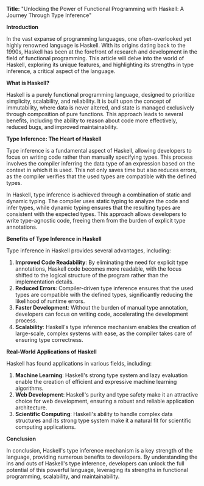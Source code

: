 **Title:** "Unlocking the Power of Functional Programming with Haskell: A Journey Through Type Inference"

**Introduction**

In the vast expanse of programming languages, one often-overlooked yet highly renowned language is Haskell. With its origins dating back to the 1990s, Haskell has been at the forefront of research and development in the field of functional programming. This article will delve into the world of Haskell, exploring its unique features, and highlighting its strengths in type inference, a critical aspect of the language.

**What is Haskell?**

Haskell is a purely functional programming language, designed to prioritize simplicity, scalability, and reliability. It is built upon the concept of immutability, where data is never altered, and state is managed exclusively through composition of pure functions. This approach leads to several benefits, including the ability to reason about code more effectively, reduced bugs, and improved maintainability.

**Type Inference: The Heart of Haskell**

Type inference is a fundamental aspect of Haskell, allowing developers to focus on writing code rather than manually specifying types. This process involves the compiler inferring the data type of an expression based on the context in which it is used. This not only saves time but also reduces errors, as the compiler verifies that the used types are compatible with the defined types.

In Haskell, type inference is achieved through a combination of static and dynamic typing. The compiler uses static typing to analyze the code and infer types, while dynamic typing ensures that the resulting types are consistent with the expected types. This approach allows developers to write type-agnostic code, freeing them from the burden of explicit type annotations.

**Benefits of Type Inference in Haskell**

Type inference in Haskell provides several advantages, including:

1. **Improved Code Readability**: By eliminating the need for explicit type annotations, Haskell code becomes more readable, with the focus shifted to the logical structure of the program rather than the implementation details.
2. **Reduced Errors**: Compiler-driven type inference ensures that the used types are compatible with the defined types, significantly reducing the likelihood of runtime errors.
3. **Faster Development**: Without the burden of manual type annotation, developers can focus on writing code, accelerating the development process.
4. **Scalability**: Haskell's type inference mechanism enables the creation of large-scale, complex systems with ease, as the compiler takes care of ensuring type correctness.

**Real-World Applications of Haskell**

Haskell has found applications in various fields, including:

1. **Machine Learning**: Haskell's strong type system and lazy evaluation enable the creation of efficient and expressive machine learning algorithms.
2. **Web Development**: Haskell's purity and type safety make it an attractive choice for web development, ensuring a robust and reliable application architecture.
3. **Scientific Computing**: Haskell's ability to handle complex data structures and its strong type system make it a natural fit for scientific computing applications.

**Conclusion**

In conclusion, Haskell's type inference mechanism is a key strength of the language, providing numerous benefits to developers. By understanding the ins and outs of Haskell's type inference, developers can unlock the full potential of this powerful language, leveraging its strengths in functional programming, scalability, and maintainability.